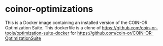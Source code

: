 # coinor-optimizations
This is a Docker image containing an installed version of the COIN-OR Optimization Suite.
This dockerfile is a clone of https://github.com/coin-or-tools/optimization-suite-docker for  https://github.com/coin-or/COIN-OR-OptimizationSuite

